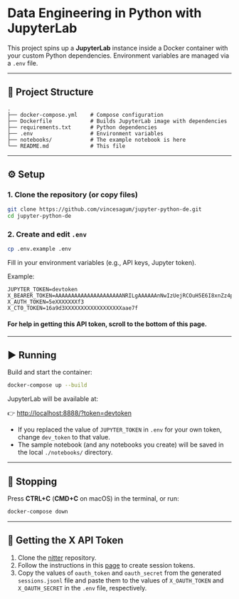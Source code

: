 # Data Engineering in Python with JupyterLab

This project spins up a **JupyterLab** instance inside a Docker container with your custom Python dependencies. Environment variables are managed via a `.env` file.

---

## 📂 Project Structure
```
.
├── docker-compose.yml    # Compose configuration
├── Dockerfile            # Builds JupyterLab image with dependencies
├── requirements.txt      # Python dependencies
├── .env                  # Environment variables
├── notebooks/            # The example notebook is here
└── README.md             # This file

````

---

## ⚙️ Setup

### 1. Clone the repository (or copy files)
```bash
git clone https://github.com/vincesagum/jupyter-python-de.git
cd jupyter-python-de
````

### 2. Create and edit `.env`

```bash
cp .env.example .env
```

Fill in your environment variables (e.g., API keys, Jupyter token).

Example:

```env
JUPYTER_TOKEN=devtoken
X_BEARER_TOKEN=AAAAAAAAAAAAAAAAAAAAANRILgAAAAAAnNwIzUejRCOuH5E6I8xnZz4puTs%3D1Zv7ttfk8LF81IUq16cHjhLTvJu4FA33AGWWjCpTnA
X_AUTH_TOKEN=5eXXXXXXXf3
X_CT0_TOKEN=16a9d3XXXXXXXXXXXXXXXXXXaae7f
```

#### For help in getting this API token, scroll to the bottom of this page.
---

## ▶️ Running

Build and start the container:

```bash
docker-compose up --build
```

JupyterLab will be available at:

👉 [http://localhost:8888/?token=devtoken](http://localhost:8888/?token=devtoken)

* If you replaced the value of `JUPYTER_TOKEN` in `.env` for your own token, change `dev_token` to that value.
* The sample notebook (and any notebooks you create) will be saved in the local `./notebooks/` directory.

---

## 🛑 Stopping

Press **CTRL+C** (**CMD+C** on macOS) in the terminal, or run:

```bash
docker-compose down
```

--- 

## 🔑 Getting the X API Token
1. Clone the [nitter](https://github.com/zedeus/nitter.git) repository.
2. Follow the instructions in this [page](https://github.com/zedeus/nitter/wiki/Creating-session-tokens) to create session tokens.
3. Copy the values of `oauth_token` and `oauth_secret` from the generated `sessions.jsonl` file and paste them to the values of `X_OAUTH_TOKEN` and `X_OAUTH_SECRET` in the `.env` file, respectively.